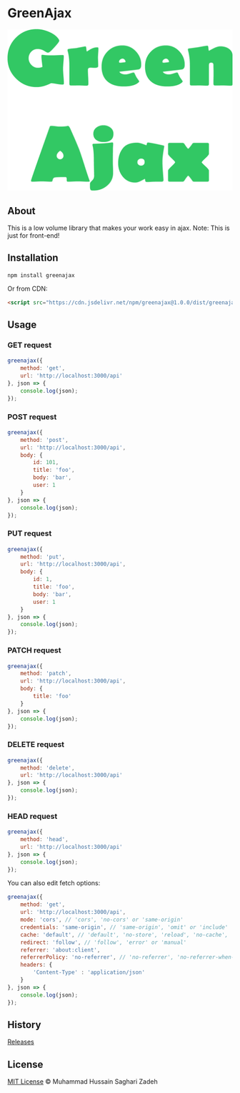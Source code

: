# GreenAjax

![logo](logo.png)

## About

This is a low volume library that makes your work easy in ajax.
Note: This is just for front-end!

## Installation

```
npm install greenajax
```

Or from CDN:

```html
<script src="https://cdn.jsdelivr.net/npm/greenajax@1.0.0/dist/greenajax.min.js"></script>
```

## Usage

### GET request
```js
greenajax({
	method: 'get',
	url: 'http://localhost:3000/api'
}, json => {
	console.log(json);
});
```

### POST request
```js
greenajax({
	method: 'post',
	url: 'http://localhost:3000/api',
	body: {
		id: 101,
		title: 'foo',
		body: 'bar',
		user: 1
	}
}, json => {
	console.log(json);
});
```

### PUT request
```js
greenajax({
	method: 'put',
	url: 'http://localhost:3000/api',
	body: {
		id: 1,
		title: 'foo',
		body: 'bar',
		user: 1
	}
}, json => {
	console.log(json);
});
```

### PATCH request
```js
greenajax({
	method: 'patch',
	url: 'http://localhost:3000/api',
	body: {
		title: 'foo'
	}
}, json => {
	console.log(json);
});
```

### DELETE request
```js
greenajax({
	method: 'delete',
	url: 'http://localhost:3000/api'
}, json => {
	console.log(json);
});
```

### HEAD request
```js
greenajax({
	method: 'head',
	url: 'http://localhost:3000/api'
}, json => {
	console.log(json);
});
```

You can also edit fetch options:

```js
greenajax({
	method: 'get',
	url: 'http://localhost:3000/api',
	mode: 'cors', // 'cors', 'no-cors' or 'same-origin'
	credentials: 'same-origin', // 'same-origin', 'omit' or 'include'
	cache: 'default', // 'default', 'no-store', 'reload', 'no-cache', 'force-cache' or 'only-if-cached'
	redirect: 'follow', // 'follow', 'error' or 'manual'
	referrer: 'about:client',
	referrerPolicy: 'no-referrer', // 'no-referrer', 'no-referrer-when-downgrade', 'same-origin', 'origin', 'strict-origin', 'origin-when-cross-origin', 'strict-origin-when-cross-origin' or 'unsafe-url'
	headers: {
		'Content-Type' : 'application/json'
	}
}, json => {
	console.log(json);
});
```

## History

[Releases](https://github.com/sagharizadeh/greenajax/releases)

## License

[MIT License](https://github.com/sagharizadeh/greenajax/blob/main/LICENSE) © Muhammad Hussain Saghari Zadeh